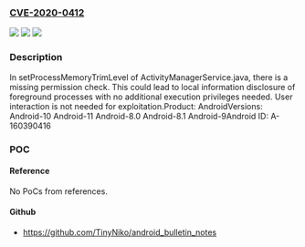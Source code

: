 ### [CVE-2020-0412](https://cve.mitre.org/cgi-bin/cvename.cgi?name=CVE-2020-0412)
![](https://img.shields.io/static/v1?label=Product&message=Android&color=blue)
![](https://img.shields.io/static/v1?label=Version&message=n%2Fa&color=blue)
![](https://img.shields.io/static/v1?label=Vulnerability&message=Information%20disclosure&color=brighgreen)

### Description

In setProcessMemoryTrimLevel of ActivityManagerService.java, there is a missing permission check. This could lead to local information disclosure of foreground processes with no additional execution privileges needed. User interaction is not needed for exploitation.Product: AndroidVersions: Android-10 Android-11 Android-8.0 Android-8.1 Android-9Android ID: A-160390416

### POC

#### Reference
No PoCs from references.

#### Github
- https://github.com/TinyNiko/android_bulletin_notes

